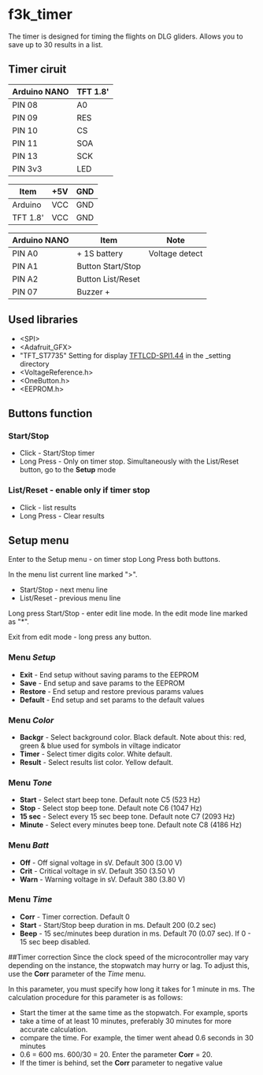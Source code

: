 # f3k_timer
The timer is designed for timing the flights on DLG gliders. Allows you to save up to 30 results in a list.

## Timer ciruit
| Arduino NANO | TFT 1.8' |
| --- | --- |
| PIN 08 | A0 |
| PIN 09 | RES |
| PIN 10 | CS |
| PIN 11 | SOA |
| PIN 13 | SCK |
| PIN 3v3 | LED |

| Item | +5V | GND |
| --- | --- | --- |
| Arduino | VCC | GND |
| TFT 1.8' | VCC | GND |

| Arduino NANO | Item | Note |
| --- | --- | --- |
| PIN A0 | + 1S battery | Voltage detect |
| PIN A1 | Button Start/Stop | |
| PIN A2 | Button List/Reset | |
| PIN 07 | Buzzer + | |

## Used libraries
* \<SPI\>
* \<Adafruit_GFX\>
* \"TFT_ST7735\" Setting for display  [TFTLCD-SPI1.44](http://www.kosmodrom.com.ua/el.php?name=TFTLCD-SPI1.44) in the _setting directory
* \<VoltageReference.h\>
* \<OneButton.h\>
* \<EEPROM.h\>

## Buttons function
### Start/Stop      
* Click - Start/Stop timer
* Long Press - Only on timer stop. Simultaneously with the List/Reset button, go to the **Setup** mode

### List/Reset - enable only if timer stop
* Click - list results
* Long Press - Clear results

## Setup menu
Enter to the Setup menu - on timer stop Long Press both buttons.

In the menu list current line marked ">".

* Start/Stop - next menu line     
* List/Reset - previous menu line     

Long press Start/Stop - enter edit line mode. In the edit mode line marked as "*".

Exit from edit mode - long press any button.

### Menu *Setup*
* **Exit**    - End setup without saving params to the EEPROM
* **Save**    - End setup and save params to the EEPROM
* **Restore** - End setup and restore previous params values
* **Default** - End setup and set params to the default values

### Menu *Color*
* **Backgr**  - Select background color. Black default. Note about this: red, green & blue used for symbols in viltage indicator
* **Timer**   - Select timer digits color. White default.
* **Result**  - Select results list color. Yellow default.

### Menu *Tone*
* **Start**   - Select start beep tone. Default note C5 (523 Hz)
* **Stop**    - Select stop beep tone. Default note C6 (1047 Hz)
* **15 sec**  - Select every 15 sec beep tone. Default note C7 (2093 Hz)
* **Minute**  - Select every minutes beep tone. Default note C8 (4186 Hz)

### Menu *Batt*
* **Off**     - Off signal voltage in sV. Default 300 (3.00 V)
* **Crit**    - Critical voltage in sV. Default 350 (3.50 V)
* **Warn**    - Warning voltage in sV. Default 380 (3.80 V)

### Menu *Time*
* **Corr**    - Timer correction. Default 0
* **Start**   - Start/Stop beep duration in ms. Default 200 (0.2 sec)
* **Beep**    - 15 sec/minutes beep duration in ms. Default 70 (0.07 sec). If 0 - 15 sec beep disabled.

##Timer correction
Since the clock speed of the microcontroller may vary depending on the instance, the stopwatch may hurry or lag. To adjust this, use the **Corr** parameter of the *Time* menu.

In this parameter, you must specify how long it takes for 1 minute in ms. The calculation procedure for this parameter is as follows:

* Start the timer at the same time as the stopwatch. For example, sports
* take a time of at least 10 minutes, preferably 30 minutes for more accurate calculation.
* compare the time. For example, the timer went ahead 0.6 seconds in 30 minutes
* 0.6 = 600 ms. 600/30 = 20. Enter the parameter **Corr** = 20.
* If the timer is behind, set the **Corr** parameter to negative value
